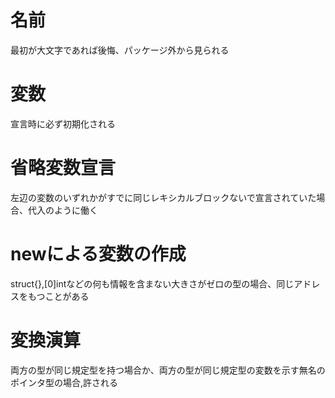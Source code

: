 # 名前

最初が大文字であれば後悔、パッケージ外から見られる

# 変数

宣言時に必ず初期化される

# 省略変数宣言

左辺の変数のいずれかがすでに同じレキシカルブロックないで宣言されていた場合、代入のように働く

# newによる変数の作成

struct{},[0]intなどの何も情報を含まない大きさがゼロの型の場合、同じアドレスをもつことがある

# 変換演算

両方の型が同じ規定型を持つ場合か、両方の型が同じ規定型の変数を示す無名のポインタ型の場合,許される